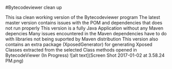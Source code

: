 #Bytecodeviewer clean up 

This isa clean working version of the Bytecodeviewer program
The latest master version contains issues with the POM and dependencies that does not run properly
This version is a fully Java Application without any Maven depencies
Many issues encountered in the Maven dependencies have to do with libraries not being suported by Maven distribution
This version also contains an extra package (XposedGenerator) for generating Xposed Classes extracted from the selected Class methods opened in BytecodeViewer (In Progress) 
![alt text](Screen Shot 2017-01-02 at 3.58.24 PM.png)
